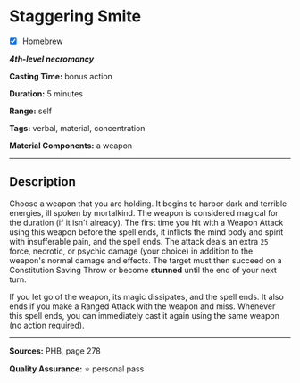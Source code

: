 # Staggering Smite

- [x] Homebrew

***4th-level necromancy***

**Casting Time:** bonus action

**Duration:** 5 minutes

**Range:** self

**Tags:** verbal, material, concentration

**Material Components:** a weapon

---

## Description
Choose a weapon that you are holding.
It begins to harbor dark and terrible energies, ill spoken by mortalkind.
The weapon is considered magical for the duration (if it isn't already).
The first time you hit with a Weapon Attack using this weapon before the spell ends, it inflicts the mind body and spirit with insufferable pain, and the spell ends.
The attack deals an extra `25` force, necrotic, or psychic damage (your choice) in addition to the weapon's normal damage and effects.
The target must then succeed on a Constitution Saving Throw or become **stunned** until the end of your next turn.

If you let go of the weapon, its magic dissipates, and the spell ends.
It also ends if you make a Ranged Attack with the weapon and miss.
Whenever this spell ends, you can immediately cast it again using the same weapon (no action required).

---

**Sources:** PHB, page 278

**Quality Assurance:** :star: personal pass
